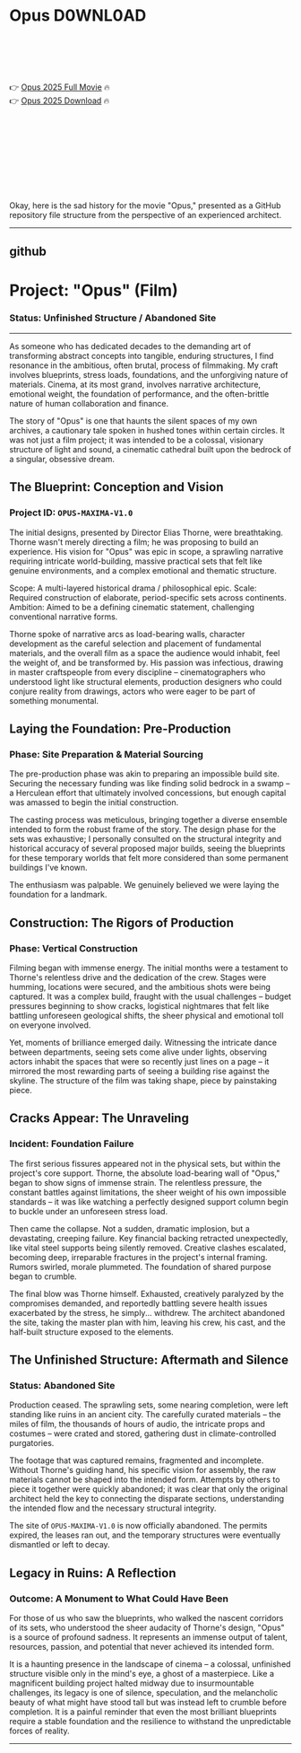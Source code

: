 # Opus D0WNL0AD

<br><br><br><br>


👉 <a href="https://Ronald-mensscholifyl1977.github.io/gdaeyrhtdb/">Opus 2025 Full Movie</a> 🔥
<br>
👉 <a href="https://Ronald-mensscholifyl1977.github.io/gdaeyrhtdb/">Opus 2025 Download</a> 🔥


<br><br><br><br><br><br><br><br>


Okay, here is the sad history for the movie "Opus," presented as a GitHub repository file structure from the perspective of an experienced architect.

---

github
---
# Project: "Opus" (Film)

### Status: Unfinished Structure / Abandoned Site

---

As someone who has dedicated decades to the demanding art of transforming abstract concepts into tangible, enduring structures, I find resonance in the ambitious, often brutal, process of filmmaking. My craft involves blueprints, stress loads, foundations, and the unforgiving nature of materials. Cinema, at its most grand, involves narrative architecture, emotional weight, the foundation of performance, and the often-brittle nature of human collaboration and finance.

The story of "Opus" is one that haunts the silent spaces of my own archives, a cautionary tale spoken in hushed tones within certain circles. It was not just a film project; it was intended to be a colossal, visionary structure of light and sound, a cinematic cathedral built upon the bedrock of a singular, obsessive dream.

## The Blueprint: Conception and Vision

### Project ID: `OPUS-MAXIMA-V1.0`

The initial designs, presented by Director Elias Thorne, were breathtaking. Thorne wasn't merely directing a film; he was proposing to build an experience. His vision for "Opus" was epic in scope, a sprawling narrative requiring intricate world-building, massive practical sets that felt like genuine environments, and a complex emotional and thematic structure.

   Scope: A multi-layered historical drama / philosophical epic.
   Scale: Required construction of elaborate, period-specific sets across continents.
   Ambition: Aimed to be a defining cinematic statement, challenging conventional narrative forms.

Thorne spoke of narrative arcs as load-bearing walls, character development as the careful selection and placement of fundamental materials, and the overall film as a space the audience would inhabit, feel the weight of, and be transformed by. His passion was infectious, drawing in master craftspeople from every discipline – cinematographers who understood light like structural elements, production designers who could conjure reality from drawings, actors who were eager to be part of something monumental.

## Laying the Foundation: Pre-Production

### Phase: Site Preparation & Material Sourcing

The pre-production phase was akin to preparing an impossible build site. Securing the necessary funding was like finding solid bedrock in a swamp – a Herculean effort that ultimately involved concessions, but enough capital was amassed to begin the initial construction.

The casting process was meticulous, bringing together a diverse ensemble intended to form the robust frame of the story. The design phase for the sets was exhaustive; I personally consulted on the structural integrity and historical accuracy of several proposed major builds, seeing the blueprints for these temporary worlds that felt more considered than some permanent buildings I've known.

The enthusiasm was palpable. We genuinely believed we were laying the foundation for a landmark.

## Construction: The Rigors of Production

### Phase: Vertical Construction

Filming began with immense energy. The initial months were a testament to Thorne's relentless drive and the dedication of the crew. Stages were humming, locations were secured, and the ambitious shots were being captured. It was a complex build, fraught with the usual challenges – budget pressures beginning to show cracks, logistical nightmares that felt like battling unforeseen geological shifts, the sheer physical and emotional toll on everyone involved.

Yet, moments of brilliance emerged daily. Witnessing the intricate dance between departments, seeing sets come alive under lights, observing actors inhabit the spaces that were so recently just lines on a page – it mirrored the most rewarding parts of seeing a building rise against the skyline. The structure of the film was taking shape, piece by painstaking piece.

## Cracks Appear: The Unraveling

### Incident: Foundation Failure

The first serious fissures appeared not in the physical sets, but within the project's core support. Thorne, the absolute load-bearing wall of "Opus," began to show signs of immense strain. The relentless pressure, the constant battles against limitations, the sheer weight of his own impossible standards – it was like watching a perfectly designed support column begin to buckle under an unforeseen stress load.

Then came the collapse. Not a sudden, dramatic implosion, but a devastating, creeping failure. Key financial backing retracted unexpectedly, like vital steel supports being silently removed. Creative clashes escalated, becoming deep, irreparable fractures in the project's internal framing. Rumors swirled, morale plummeted. The foundation of shared purpose began to crumble.

The final blow was Thorne himself. Exhausted, creatively paralyzed by the compromises demanded, and reportedly battling severe health issues exacerbated by the stress, he simply... withdrew. The architect abandoned the site, taking the master plan with him, leaving his crew, his cast, and the half-built structure exposed to the elements.

## The Unfinished Structure: Aftermath and Silence

### Status: Abandoned Site

Production ceased. The sprawling sets, some nearing completion, were left standing like ruins in an ancient city. The carefully curated materials – the miles of film, the thousands of hours of audio, the intricate props and costumes – were crated and stored, gathering dust in climate-controlled purgatories.

The footage that was captured remains, fragmented and incomplete. Without Thorne's guiding hand, his specific vision for assembly, the raw materials cannot be shaped into the intended form. Attempts by others to piece it together were quickly abandoned; it was clear that only the original architect held the key to connecting the disparate sections, understanding the intended flow and the necessary structural integrity.

The site of `OPUS-MAXIMA-V1.0` is now officially abandoned. The permits expired, the leases ran out, and the temporary structures were eventually dismantled or left to decay.

## Legacy in Ruins: A Reflection

### Outcome: A Monument to What Could Have Been

For those of us who saw the blueprints, who walked the nascent corridors of its sets, who understood the sheer audacity of Thorne's design, "Opus" is a source of profound sadness. It represents an immense output of talent, resources, passion, and potential that never achieved its intended form.

It is a haunting presence in the landscape of cinema – a colossal, unfinished structure visible only in the mind's eye, a ghost of a masterpiece. Like a magnificent building project halted midway due to insurmountable challenges, its legacy is one of silence, speculation, and the melancholic beauty of what might have stood tall but was instead left to crumble before completion. It is a painful reminder that even the most brilliant blueprints require a stable foundation and the resilience to withstand the unpredictable forces of reality.

---



